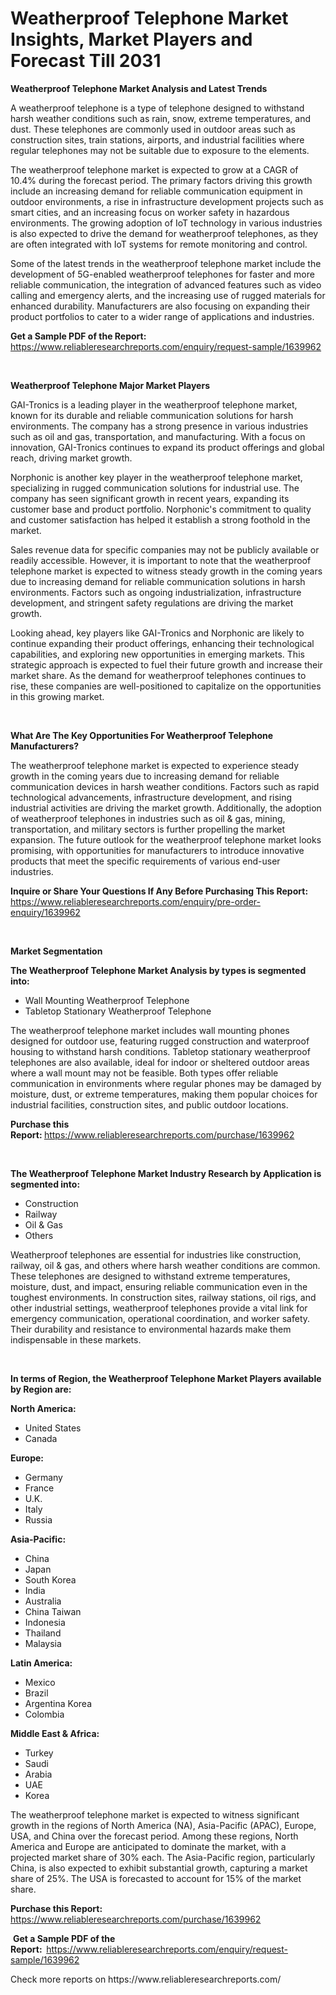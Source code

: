 <p><h1>Weatherproof Telephone Market Insights, Market Players and Forecast Till 2031</h1></p><p><strong>Weatherproof Telephone Market Analysis and Latest Trends</strong></p>
<p><p>A weatherproof telephone is a type of telephone designed to withstand harsh weather conditions such as rain, snow, extreme temperatures, and dust. These telephones are commonly used in outdoor areas such as construction sites, train stations, airports, and industrial facilities where regular telephones may not be suitable due to exposure to the elements.</p><p>The weatherproof telephone market is expected to grow at a CAGR of 10.4% during the forecast period. The primary factors driving this growth include an increasing demand for reliable communication equipment in outdoor environments, a rise in infrastructure development projects such as smart cities, and an increasing focus on worker safety in hazardous environments. The growing adoption of IoT technology in various industries is also expected to drive the demand for weatherproof telephones, as they are often integrated with IoT systems for remote monitoring and control.</p><p>Some of the latest trends in the weatherproof telephone market include the development of 5G-enabled weatherproof telephones for faster and more reliable communication, the integration of advanced features such as video calling and emergency alerts, and the increasing use of rugged materials for enhanced durability. Manufacturers are also focusing on expanding their product portfolios to cater to a wider range of applications and industries.</p></p>
<p><strong>Get a Sample PDF of the Report:&nbsp;</strong> <a href="https://www.reliableresearchreports.com/enquiry/request-sample/1639962">https://www.reliableresearchreports.com/enquiry/request-sample/1639962</a></p>
<p>&nbsp;</p>
<p><strong>Weatherproof Telephone Major Market Players</strong></p>
<p><p>GAI-Tronics is a leading player in the weatherproof telephone market, known for its durable and reliable communication solutions for harsh environments. The company has a strong presence in various industries such as oil and gas, transportation, and manufacturing. With a focus on innovation, GAI-Tronics continues to expand its product offerings and global reach, driving market growth.</p><p>Norphonic is another key player in the weatherproof telephone market, specializing in rugged communication solutions for industrial use. The company has seen significant growth in recent years, expanding its customer base and product portfolio. Norphonic's commitment to quality and customer satisfaction has helped it establish a strong foothold in the market.</p><p>Sales revenue data for specific companies may not be publicly available or readily accessible. However, it is important to note that the weatherproof telephone market is expected to witness steady growth in the coming years due to increasing demand for reliable communication solutions in harsh environments. Factors such as ongoing industrialization, infrastructure development, and stringent safety regulations are driving the market growth.</p><p>Looking ahead, key players like GAI-Tronics and Norphonic are likely to continue expanding their product offerings, enhancing their technological capabilities, and exploring new opportunities in emerging markets. This strategic approach is expected to fuel their future growth and increase their market share. As the demand for weatherproof telephones continues to rise, these companies are well-positioned to capitalize on the opportunities in this growing market.</p></p>
<p>&nbsp;</p>
<p><strong>What Are The Key Opportunities For Weatherproof Telephone Manufacturers?</strong></p>
<p><p>The weatherproof telephone market is expected to experience steady growth in the coming years due to increasing demand for reliable communication devices in harsh weather conditions. Factors such as rapid technological advancements, infrastructure development, and rising industrial activities are driving the market growth. Additionally, the adoption of weatherproof telephones in industries such as oil & gas, mining, transportation, and military sectors is further propelling the market expansion. The future outlook for the weatherproof telephone market looks promising, with opportunities for manufacturers to introduce innovative products that meet the specific requirements of various end-user industries.</p></p>
<p><strong>Inquire or Share Your Questions If Any Before Purchasing This Report:</strong> <a href="https://www.reliableresearchreports.com/enquiry/pre-order-enquiry/1639962">https://www.reliableresearchreports.com/enquiry/pre-order-enquiry/1639962</a></p>
<p>&nbsp;</p>
<p><strong>Market Segmentation</strong></p>
<p><strong>The Weatherproof Telephone Market Analysis by types is segmented into:</strong></p>
<p><ul><li>Wall Mounting Weatherproof Telephone</li><li>Tabletop Stationary Weatherproof Telephone</li></ul></p>
<p><p>The weatherproof telephone market includes wall mounting phones designed for outdoor use, featuring rugged construction and waterproof housing to withstand harsh conditions. Tabletop stationary weatherproof telephones are also available, ideal for indoor or sheltered outdoor areas where a wall mount may not be feasible. Both types offer reliable communication in environments where regular phones may be damaged by moisture, dust, or extreme temperatures, making them popular choices for industrial facilities, construction sites, and public outdoor locations.</p></p>
<p><strong>Purchase this Report:&nbsp;</strong><a href="https://www.reliableresearchreports.com/purchase/1639962">https://www.reliableresearchreports.com/purchase/1639962</a></p>
<p>&nbsp;</p>
<p><strong>The Weatherproof Telephone Market Industry Research by Application is segmented into:</strong></p>
<p><ul><li>Construction</li><li>Railway</li><li>Oil & Gas</li><li>Others</li></ul></p>
<p><p>Weatherproof telephones are essential for industries like construction, railway, oil & gas, and others where harsh weather conditions are common. These telephones are designed to withstand extreme temperatures, moisture, dust, and impact, ensuring reliable communication even in the toughest environments. In construction sites, railway stations, oil rigs, and other industrial settings, weatherproof telephones provide a vital link for emergency communication, operational coordination, and worker safety. Their durability and resistance to environmental hazards make them indispensable in these markets.</p></p>
<p>&nbsp;</p>
<p><strong>In terms of Region, the Weatherproof Telephone Market Players available by Region are:</strong></p>
<p>
    <p> <strong> North America: </strong>
        <ul>
            <li>United States</li>
            <li>Canada</li>
        </ul>
        </p> 
    <p> <strong> Europe: </strong>
        <ul>
            <li>Germany</li>
            <li>France</li>
            <li>U.K.</li>
            <li>Italy</li>
            <li>Russia</li>
        </ul>
        </p> 
    <p> <strong> Asia-Pacific: </strong>
        <ul>
            <li>China</li>
            <li>Japan</li>
            <li>South Korea</li>
            <li>India</li>
            <li>Australia</li>
            <li>China Taiwan</li>
            <li>Indonesia</li>
            <li>Thailand</li>
            <li>Malaysia</li>
        </ul>
        </p> 
    <p> <strong> Latin America: </strong>
        <ul>
            <li>Mexico</li>
            <li>Brazil</li>
            <li>Argentina Korea</li>
            <li>Colombia</li>
        </ul>
        </p> 
    <p> <strong> Middle East & Africa: </strong>
        <ul>
            <li>Turkey</li>
            <li>Saudi</li>
            <li>Arabia</li>
            <li>UAE</li>
            <li>Korea</li>
        </ul>
    </p>
    </p>
<p><p>The weatherproof telephone market is expected to witness significant growth in the regions of North America (NA), Asia-Pacific (APAC), Europe, USA, and China over the forecast period. Among these regions, North America and Europe are anticipated to dominate the market, with a projected market share of 30% each. The Asia-Pacific region, particularly China, is also expected to exhibit substantial growth, capturing a market share of 25%. The USA is forecasted to account for 15% of the market share.</p></p>
<p><strong>Purchase this Report: </strong><a href="https://www.reliableresearchreports.com/purchase/1639962">https://www.reliableresearchreports.com/purchase/1639962</a></p>
<p>&nbsp;<strong>Get a Sample PDF of the Report:&nbsp;&nbsp;</strong><a href="https://www.reliableresearchreports.com/enquiry/request-sample/1639962">https://www.reliableresearchreports.com/enquiry/request-sample/1639962</a></p>
<p><strong></strong></p>
<p>Check more reports on https://www.reliableresearchreports.com/</p>
